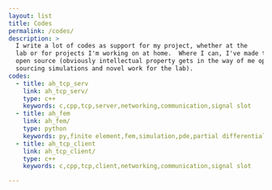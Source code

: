 ```yaml
---
layout: list
title: Codes
permalink: /codes/
description: >
  I write a lot of codes as support for my project, whether at the
  lab or for projects I'm working on at home.  Where I can, I've made these
  open source (obviously intellectual property gets in the way of me open
  sourcing simulations and novel work for the lab).
codes:
  - title: ah_tcp_serv
    link: ah_tcp_serv/
    type: c++
    keywords: c,cpp,tcp,server,networking,communication,signal slot
  - title: ah_fem
    link: ah_fem/
    type: python
    keywords: py,finite element,fem,simulation,pde,partial differential equation
  - title: ah_tcp_client
    link: ah_tcp_client/
    type: c++
    keywords: c,cpp,tcp,client,networking,communication,signal slot

---
```

